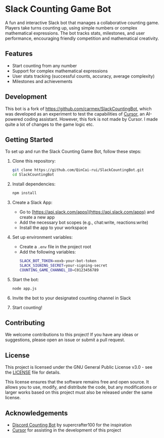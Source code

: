 # Slack Counting Game Bot

A fun and interactive Slack bot that manages a collaborative counting game. Players take turns counting up, using simple numbers or complex mathematical expressions. The bot tracks stats, milestones, and user performance, encouraging friendly competition and mathematical creativity.

## Features

- Start counting from any number
- Support for complex mathematical expressions
- User stats tracking (successful counts, accuracy, average complexity)
- Milestones and achievements

## Development

This bot is a fork of https://github.com/carmex/SlackCountingBot, which was developed as an experiment to test the capabilities of [Cursor](https://www.cursor.so/), an AI-powered coding assistant. However, this fork is not made by Cursor. I made quite a lot of changes to the game logic etc.

## Getting Started

To set up and run the Slack Counting Game Bot, follow these steps:

1. Clone this repository:
   ```bash
   git clone https://github.com/QinCai-rui/SlackCountingBot.git
   cd SlackCountingBot
   ```

2. Install dependencies:
   ```bash
   npm install
   ```

3. Create a Slack App:
   - Go to [https://api.slack.com/apps](https://api.slack.com/apps) and create a new app
   - Add the necessary bot scopes (e.g., chat:write, reactions:write)
   - Install the app to your workspace

4. Set up environment variables:
   - Create a `.env` file in the project root
   - Add the following variables:
     ```bash
     SLACK_BOT_TOKEN=xoxb-your-bot-token
     SLACK_SIGNING_SECRET=your-signing-secret
     COUNTING_GAME_CHANNEL_ID=C0123456789
     ```

5. Start the bot:
   ```bash
   node app.js
   ```

6. Invite the bot to your designated counting channel in Slack

7. Start counting!

## Contributing

We welcome contributions to this project! If you have any ideas or suggestions, please open an issue or submit a pull request.

## License

This project is licensed under the GNU General Public License v3.0 - see the [LICENSE](LICENSE) file for details.

This license ensures that the software remains free and open source. It allows you to use, modify, and distribute the code, but any modifications or larger works based on this project must also be released under the same license.

## Acknowledgements

- [Discord Counting Bot](https://countingbot.supercrafter100.com/) by supercrafter100 for the inspiration
- [Cursor](https://www.cursor.so/) for assisting in the development of this project

